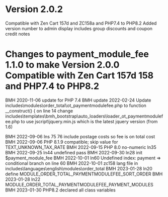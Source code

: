 Version 2.0.2
=============
Compatible with Zen Cart 157d and ZC158a and PHP7.4 to PHP8.2
Added version number to admin display
includes group discounts and coupon credit notes

Changes to payment_module_fee 1.1.0 to make Version 2.0.0
Compatible with Zen Cart 157d 158 and PHP7.4 to PHP8.2
===================================================
BMH 2020-11-06 update for PHP 7.4
BMH update 2022-02-24
    Update includes\modules\order_total\ot_paymentmodulefee.php
        to function __construct() { 
    on line 14
    change includes\templates\bmh_bootstrap\auto_loaders\loader_ot_paymentmodulefee.php to use  jscript\jquery.min.js which is the latest jquery version (from 1.6)
    
BMH 2022-09-06  lns 75 76 include postage costs so fee is on total cost
BMH 2022-09-06  PHP 8.1.9 compatible; skip value for TEXT_UNKNOWN_TAX_RATE
BMH 2022-09-15  PHP 8.0 no-numeric ln35 
BMH 2022-09-25  ln44 undefined pass
BMH 2022-09-30  ln28 init $payment_module_fee
BMH 2022-10-01  ln60 Undefined index: payment => conditional branch on line 60
BMH 2022-10-01  zc158 lang file in includes\languages\english\modules\order_total
BMH 2023-01-28  ln20 define MODULE_ORDER_TOTAL_PAYMENTMODULEFEE_SORT_ORDER
BMH 2023-01-28  ln22 MODULE_ORDER_TOTAL_PAYMENTMODULEFEE_PAYMENT_MODULES
BMH 2023-01-30 PHP8.2 declared all class variables
